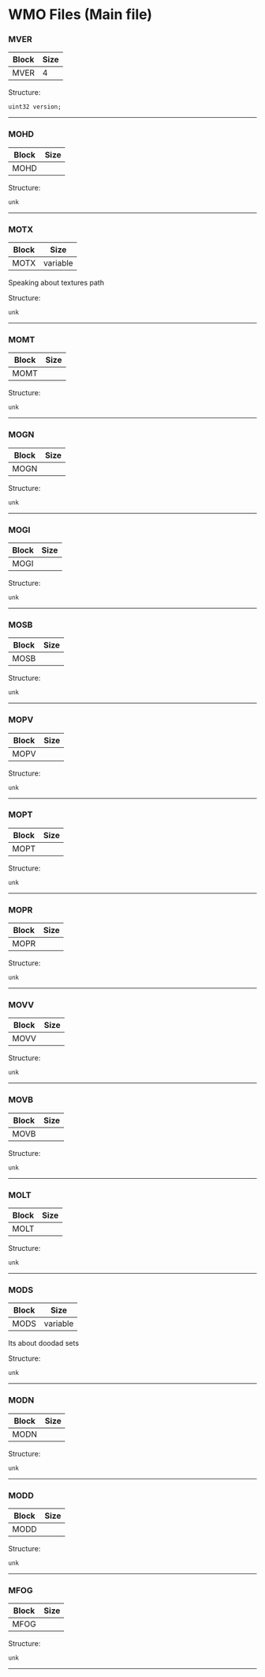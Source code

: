 # WMO Files (Main file)

### MVER
| Block | Size |
| ---- | ------ |
| MVER | 4 |
Structure:

    uint32 version;


***
### MOHD
| Block | Size |
| ---- | ------ |
| MOHD |   |
Structure:

    unk

***
### MOTX
| Block | Size |
| ---- | ------ |
| MOTX | variable |

Speaking about textures path

Structure:

    unk

***
### MOMT
| Block | Size |
| ---- | ------ |
| MOMT |   |
Structure:

    unk

***
### MOGN
| Block | Size |
| ---- | ------ |
| MOGN |   |
Structure:

    unk

***
### MOGI
| Block | Size |
| ---- | ------ |
| MOGI |   |
Structure:

    unk

***
### MOSB
| Block | Size |
| ---- | ------ |
| MOSB |   |
Structure:

    unk

***
### MOPV
| Block | Size |
| ---- | ------ |
| MOPV |   |
Structure:

    unk

***
### MOPT
| Block | Size |
| ---- | ------ |
| MOPT |   |
Structure:

    unk

***
### MOPR
| Block | Size |
| ---- | ------ |
| MOPR |   |
Structure:

    unk

***
### MOVV
| Block | Size |
| ---- | ------ |
| MOVV |   |
Structure:

    unk

***
### MOVB
| Block | Size |
| ---- | ------ |
| MOVB |   |
Structure:

    unk

***
### MOLT
| Block | Size |
| ---- | ------ |
| MOLT |   |
Structure:

    unk

***
### MODS
| Block | Size |
| ---- | ------ |
| MODS | variable |

Its about doodad sets

Structure:

    unk

***
### MODN
| Block | Size |
| ---- | ------ |
| MODN |   |
Structure:

    unk

***
### MODD
| Block | Size |
| ---- | ------ |
| MODD |   |
Structure:

    unk

***
### MFOG
| Block | Size |
| ---- | ------ |
| MFOG |   |
Structure:

    unk

***